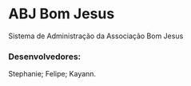 # ABJ Bom Jesus
Sistema de Administração da Associação Bom Jesus

### Desenvolvedores:
Stephanie;
Felipe;
Kayann.
